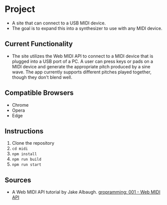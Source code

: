 # Project
- A site that can connect to a USB MIDI device.
- The goal is to expand this into a synthesizer to use with any MIDI device.

## Current Functionality
- The site utilizes the Web MIDI API to connect to a MIDI device that is plugged into a USB port of a PC. A user can press keys or pads on a MIDI device and generate the appropriate pitch produced by a sine wave. The app currently supports different pitches played together, though they don't blend well. 

## Compatible Browsers
- Chrome
- Opera
- Edge

## Instructions
1. Clone the repository
2. `cd midi`
3. `npm install`
4. `npm run build`
5. `npm run start`

## Sources
- A Web MIDI API tutorial by Jake Albaugh. [gropramming: 001 - Web MIDI API](https://www.youtube.com/watch?v=556e3cLWusc) 
